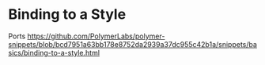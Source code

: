 # Binding to a Style

Ports https://github.com/PolymerLabs/polymer-snippets/blob/bcd7951a63bb178e8752da2939a37dc955c42b1a/snippets/basics/binding-to-a-style.html